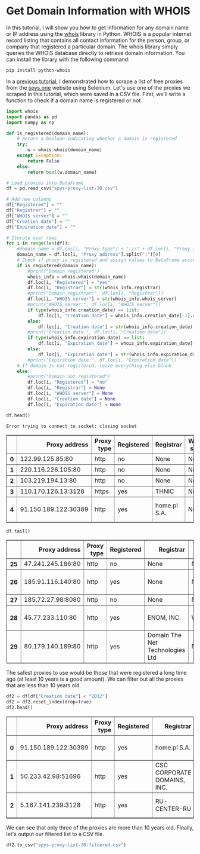 # Get Domain Information with WHOIS
In this tutorial, I will show you how to get information for any domain name or IP address using the [whois](https://github.com/richardpenman/whois) library in Python. WHOIS is a popular internet record listing that contains all contact information for the person, group, or company that registered a particular domain. The whois library simply queries the WHOIS database directly to retrieve domain information. You can install the library with the following command:

`pip install python-whois`

In a [previous tutorial](https://rakeshbhatia.github.io/notes/content/web_scraping/scrape_free_proxies_with_selenium), I demonstrated how to scrape a list of free proxies from the [spys.one](https://spys.one/en/anonymous-proxy-list/) website using Selenium. Let's use one of the proxies we scraped in this tutorial, which were saved in a CSV file. First, we'll write a function to check if a domain name is registered or not.


```python
import whois
import pandas as pd
import numpy as np

def is_registered(domain_name):
    # Return a boolean indicating whether a domain is registered
    try:
        w = whois.whois(domain_name)
    except Exception:
        return False
    else:
        return bool(w.domain_name)
```


```python
# Load proxies into DataFrame
df = pd.read_csv("spys-proxy-list-30.csv")

# Add new columns
df["Registered"] = ""
df["Registrar"] = ""
df["WHOIS server"] = ""
df["Creation date"] = ""
df["Expiration date"] = ""

# Iterate over rows
for i in range(len(df)):
    #domain_name = df.loc[i, "Proxy type"] + "://" + df.loc[i, "Proxy address"].split(":")[0]
    domain_name = df.loc[i, "Proxy address"].split(":")[0]
    # Check if proxy is registered and assign values to DataFrame accordingly
    if is_registered(domain_name):
        #print("Domain registered")
        whois_info = whois.whois(domain_name)
        df.loc[i, "Registered"] = "yes"
        df.loc[i, "Registrar"] = str(whois_info.registrar)
        #print("Domain registrar:", df.loc[i, "Registrar"])
        df.loc[i, "WHOIS server"] = str(whois_info.whois_server)
        #print("WHOIS server:", df.loc[i, "WHOIS server"])
        if type(whois_info.creation_date) == list:
            df.loc[i, "Creation date"] = whois_info.creation_date[-1].strftime("%Y-%m-%d %H:%M:%S")
        else:
            df.loc[i, "Creation date"] = str(whois_info.creation_date)
        #print("Creation date:", df.loc[i, "Creation date"])
        if type(whois_info.expiration_date) == list:
            df.loc[i, "Expiration date"] = whois_info.expiration_date[-1].strftime("%Y-%m-%d %H:%M:%S")
        else:
            df.loc[i, "Expiration date"] = str(whois_info.expiration_date)
        #print("Expiration date:", df.loc[i, "Expiration date"])
    # If domain is not registered, leave everything else blank
    else:
        #print("Domain not registered")
        df.loc[i, "Registered"] = "no"
        df.loc[i, "Registrar"] = None
        df.loc[i, "WHOIS server"] = None
        df.loc[i, "Creation date"] = None
        df.loc[i, "Expiration date"] = None

df.head()
```

    Error trying to connect to socket: closing socket





<div>
<style scoped>
    .dataframe tbody tr th:only-of-type {
        vertical-align: middle;
    }

    .dataframe tbody tr th {
        vertical-align: top;
    }

    .dataframe thead th {
        text-align: right;
    }
</style>
<table border="1" class="dataframe">
  <thead>
    <tr style="text-align: right;">
      <th></th>
      <th>Proxy address</th>
      <th>Proxy type</th>
      <th>Registered</th>
      <th>Registrar</th>
      <th>WHOIS server</th>
      <th>Creation date</th>
      <th>Expiration date</th>
    </tr>
  </thead>
  <tbody>
    <tr>
      <th>0</th>
      <td>122.99.125.85:80</td>
      <td>http</td>
      <td>no</td>
      <td>None</td>
      <td>None</td>
      <td>None</td>
      <td>None</td>
    </tr>
    <tr>
      <th>1</th>
      <td>220.116.226.105:80</td>
      <td>http</td>
      <td>no</td>
      <td>None</td>
      <td>None</td>
      <td>None</td>
      <td>None</td>
    </tr>
    <tr>
      <th>2</th>
      <td>103.219.194.13:80</td>
      <td>http</td>
      <td>no</td>
      <td>None</td>
      <td>None</td>
      <td>None</td>
      <td>None</td>
    </tr>
    <tr>
      <th>3</th>
      <td>110.170.126.13:3128</td>
      <td>https</td>
      <td>yes</td>
      <td>THNIC</td>
      <td>None</td>
      <td>None</td>
      <td>None</td>
    </tr>
    <tr>
      <th>4</th>
      <td>91.150.189.122:30389</td>
      <td>http</td>
      <td>yes</td>
      <td>home.pl S.A.</td>
      <td>None</td>
      <td>2003-06-14 08:45:04</td>
      <td>2025-06-13 14:00:00</td>
    </tr>
  </tbody>
</table>
</div>




```python
df.tail()
```




<div>
<style scoped>
    .dataframe tbody tr th:only-of-type {
        vertical-align: middle;
    }

    .dataframe tbody tr th {
        vertical-align: top;
    }

    .dataframe thead th {
        text-align: right;
    }
</style>
<table border="1" class="dataframe">
  <thead>
    <tr style="text-align: right;">
      <th></th>
      <th>Proxy address</th>
      <th>Proxy type</th>
      <th>Registered</th>
      <th>Registrar</th>
      <th>WHOIS server</th>
      <th>Creation date</th>
      <th>Expiration date</th>
    </tr>
  </thead>
  <tbody>
    <tr>
      <th>25</th>
      <td>47.241.245.186:80</td>
      <td>http</td>
      <td>no</td>
      <td>None</td>
      <td>None</td>
      <td>None</td>
      <td>None</td>
    </tr>
    <tr>
      <th>26</th>
      <td>185.91.116.140:80</td>
      <td>http</td>
      <td>yes</td>
      <td>None</td>
      <td>None</td>
      <td>2020-06-16 00:00:00</td>
      <td>2022-11-23 00:00:00</td>
    </tr>
    <tr>
      <th>27</th>
      <td>185.72.27.98:8080</td>
      <td>http</td>
      <td>no</td>
      <td>None</td>
      <td>None</td>
      <td>None</td>
      <td>None</td>
    </tr>
    <tr>
      <th>28</th>
      <td>45.77.233.110:80</td>
      <td>http</td>
      <td>yes</td>
      <td>ENOM, INC.</td>
      <td>WHOIS.ENOM.COM</td>
      <td>2022-03-10 16:58:11</td>
      <td>2027-03-10 16:58:11</td>
    </tr>
    <tr>
      <th>29</th>
      <td>80.179.140.189:80</td>
      <td>http</td>
      <td>yes</td>
      <td>Domain The Net Technologies Ltd</td>
      <td>None</td>
      <td>None</td>
      <td>2023-04-11 00:00:00</td>
    </tr>
  </tbody>
</table>
</div>



The safest proxies to use would be those that were registered a long time ago (at least 10 years is a good amount). We can filter out all the proxies that are less than 10 years old.


```python
df2 = df[df["Creation date"] < "2012"]
df2 = df2.reset_index(drop=True)
df2.head()
```




<div>
<style scoped>
    .dataframe tbody tr th:only-of-type {
        vertical-align: middle;
    }

    .dataframe tbody tr th {
        vertical-align: top;
    }

    .dataframe thead th {
        text-align: right;
    }
</style>
<table border="1" class="dataframe">
  <thead>
    <tr style="text-align: right;">
      <th></th>
      <th>Proxy address</th>
      <th>Proxy type</th>
      <th>Registered</th>
      <th>Registrar</th>
      <th>WHOIS server</th>
      <th>Creation date</th>
      <th>Expiration date</th>
    </tr>
  </thead>
  <tbody>
    <tr>
      <th>0</th>
      <td>91.150.189.122:30389</td>
      <td>http</td>
      <td>yes</td>
      <td>home.pl S.A.</td>
      <td>None</td>
      <td>2003-06-14 08:45:04</td>
      <td>2025-06-13 14:00:00</td>
    </tr>
    <tr>
      <th>1</th>
      <td>50.233.42.98:51696</td>
      <td>http</td>
      <td>yes</td>
      <td>CSC CORPORATE DOMAINS, INC.</td>
      <td>whois.corporatedomains.com</td>
      <td>2000-07-27 17:53:12</td>
      <td>2025-07-27 17:53:12</td>
    </tr>
    <tr>
      <th>2</th>
      <td>5.167.141.239:3128</td>
      <td>http</td>
      <td>yes</td>
      <td>RU-CENTER-RU</td>
      <td>None</td>
      <td>2001-03-13 21:00:00</td>
      <td>2023-03-14 21:00:00</td>
    </tr>
  </tbody>
</table>
</div>



We can see that only three of the proxies are more than 10 years old. Finally, let's output our filtered list to a CSV file.


```python
df2.to_csv("spys-proxy-list-30-filtered.csv")
```
